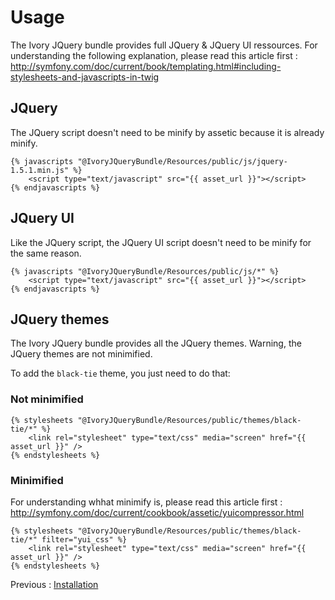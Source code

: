 # Usage

The Ivory JQuery bundle provides full JQuery & JQuery UI ressources.
For understanding the following explanation, please read this article first : http://symfony.com/doc/current/book/templating.html#including-stylesheets-and-javascripts-in-twig

## JQuery

The JQuery script doesn't need to be minify by assetic because it is already minify.

```
{% javascripts "@IvoryJQueryBundle/Resources/public/js/jquery-1.5.1.min.js" %}
    <script type="text/javascript" src="{{ asset_url }}"></script>
{% endjavascripts %}
```

## JQuery UI

Like the JQuery script, the JQuery UI script doesn't need to be minify for the same reason.

```
{% javascripts "@IvoryJQueryBundle/Resources/public/js/*" %}
    <script type="text/javascript" src="{{ asset_url }}"></script>
{% endjavascripts %}
```

## JQuery themes

The Ivory JQuery bundle provides all the JQuery themes.
Warning, the JQuery themes are not minimified.

To add the ``black-tie`` theme, you just need to do that:

### Not minimified

```
{% stylesheets "@IvoryJQueryBundle/Resources/public/themes/black-tie/*" %}
    <link rel="stylesheet" type="text/css" media="screen" href="{{ asset_url }}" />
{% endstylesheets %}
```

### Minimified

For understanding whhat minimify is, please read this article first : http://symfony.com/doc/current/cookbook/assetic/yuicompressor.html

```
{% stylesheets "@IvoryJQueryBundle/Resources/public/themes/black-tie/*" filter="yui_css" %}
    <link rel="stylesheet" type="text/css" media="screen" href="{{ asset_url }}" />
{% endstylesheets %}
```

Previous : [Installation](http://github.com/egeloen/IvoryJQueryBundle/blob/master/Resources/doc/installation.md)
